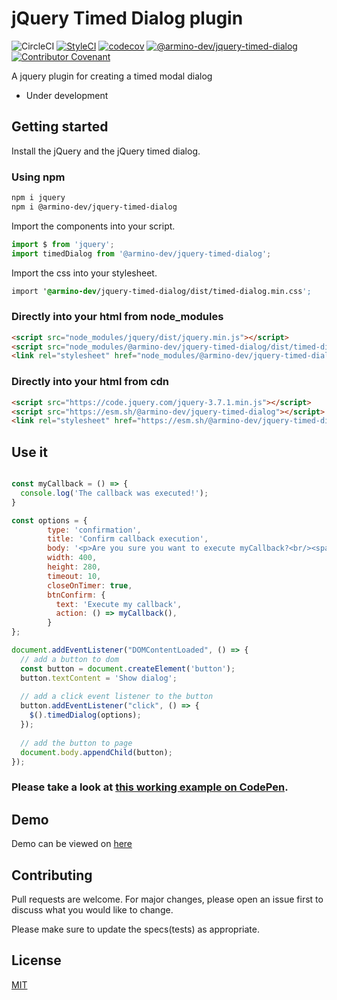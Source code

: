 # jQuery Timed Dialog plugin

![CircleCI](https://img.shields.io/circleci/build/github/armino-dev/jquery-timed-dialog?style=flat-square) [![StyleCI](https://github.styleci.io/repos/223728463/shield?branch=master)](https://github.styleci.io/repos/223728463) [![codecov](https://codecov.io/gh/armino-dev/jquery-timed-dialog/branch/master/graph/badge.svg)](https://codecov.io/gh/armino-dev/jquery-timed-dialog) [![@armino-dev/jquery-timed-dialog](https://snyk.io/advisor/npm-package/@armino-dev/jquery-timed-dialog/badge.svg)](https://snyk.io/advisor/npm-package/@armino-dev/jquery-timed-dialog) [![Contributor Covenant](https://img.shields.io/badge/Contributor%20Covenant-v2.0%20adopted-ff69b4.svg)](CODE_OF_CONDUCT.md)

A jquery plugin for creating a timed modal dialog

* Under development

## Getting started

Install the jQuery and the jQuery timed dialog.

### Using npm

```bash
npm i jquery
npm i @armino-dev/jquery-timed-dialog
```

Import the components into your script.

```js
import $ from 'jquery';
import timedDialog from '@armino-dev/jquery-timed-dialog';
```

Import the css into your stylesheet.

```css
import '@armino-dev/jquery-timed-dialog/dist/timed-dialog.min.css';
```

### Directly into your html from node_modules

```html
<script src="node_modules/jquery/dist/jquery.min.js"></script>
<script src="node_modules/@armino-dev/jquery-timed-dialog/dist/timed-dialog.min.js"></script>
<link rel="stylesheet" href="node_modules/@armino-dev/jquery-timed-dialog/dist/timed-dialog.min.css" />
```

### Directly into your html from cdn
```html
<script src="https://code.jquery.com/jquery-3.7.1.min.js"></script>
<script src="https://esm.sh/@armino-dev/jquery-timed-dialog"></script>
<link rel="stylesheet" href="https://esm.sh/@armino-dev/jquery-timed-dialog/dist/timed-dialog.min.css" />
```

## Use it

```js

const myCallback = () => {
  console.log('The callback was executed!');
}

const options = {
        type: 'confirmation',
        title: 'Confirm callback execution',
        body: '<p>Are you sure you want to execute myCallback?<br/><span style="font-size: 12px; padding:10px 0;">Check the console</span></p>',
        width: 400,
        height: 280,
        timeout: 10,
        closeOnTimer: true,
        btnConfirm: {
          text: 'Execute my callback',
          action: () => myCallback(),
        }
};

document.addEventListener("DOMContentLoaded", () => {
  // add a button to dom
  const button = document.createElement('button');
  button.textContent = 'Show dialog';
  
  // add a click event listener to the button
  button.addEventListener("click", () => {
    $().timedDialog(options);
  });
  
  // add the button to page
  document.body.appendChild(button);
});
```

### **Please take a look at [this working example on  CodePen](https://codepen.io/armino-dev/pen/zYbjdJw).**

## Demo

Demo can be viewed on [here](https://armino-dev.github.io/jquery-timed-dialog/demo/)


## Contributing
Pull requests are welcome. For major changes, please open an issue first to discuss what you would like to change.

Please make sure to update the specs(tests) as appropriate.

## License
[MIT](LICENSE)
